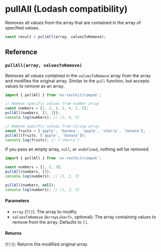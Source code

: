 # pullAll (Lodash compatibility)

Removes all values from the array that are contained in the array of specified values.

```typescript
const result = pullAll(array, valuesToRemove);
```

## Reference

### `pullAll(array, valuesToRemove)`

Removes all values contained in the `valuesToRemove` array from the array and modifies the original array. Similar to the `pull` function, but accepts values to remove as an array.

```typescript
import { pullAll } from 'es-toolkit/compat';

// Remove specific values from number array
const numbers = [1, 2, 3, 2, 4, 2, 5];
pullAll(numbers, [2, 3]);
console.log(numbers); // [1, 4, 5]

// Remove specific values from string array
const fruits = ['apple', 'banana', 'apple', 'cherry', 'banana'];
pullAll(fruits, ['apple', 'banana']);
console.log(fruits); // ['cherry']
```

If you pass an empty array, `null`, or `undefined`, nothing will be removed.

```typescript
import { pullAll } from 'es-toolkit/compat';

const numbers = [1, 2, 3];
pullAll(numbers, []);
console.log(numbers); // [1, 2, 3]

pullAll(numbers, null);
console.log(numbers); // [1, 2, 3]
```

#### Parameters

- `array` (`T[]`): The array to modify.
- `valuesToRemove` (`ArrayLike<T>`, optional): The array containing values to remove from the array. Defaults to `[]`.

#### Returns

(`T[]`): Returns the modified original array.
